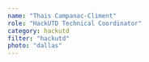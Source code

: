 ```yaml
---
name: "Thais Campanac-Climent"
role: "HackUTD Technical Coordinator"
category: hackutd
filter: "hackutd"
photo: "dallas"
---
```

